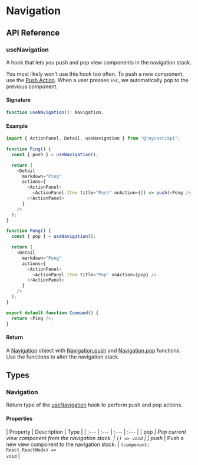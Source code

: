 <!-----------------------------------
 ⚠️⚠️⚠️
 DO NOT UPDATE THIS FILE.
 THIS MARKDOWN FILE HAS BEEN GENERATED FROM https://github.com/raycast/extensions/blob/main/docs/api-reference/user-interface/navigation.md.
 PLEASE UPDATE THAT ONE INSTEAD.
 ⚠️⚠️⚠️
------------------------------------>
# Navigation

## API Reference

### useNavigation

A hook that lets you push and pop view components in the navigation stack.

You most likely won't use this hook too often. To push a new component, use the [Push Action](./actions.md#action.push).
When a user presses `ESC`, we automatically pop to the previous component.

#### Signature

```typescript
function useNavigation(): Navigation;
```

#### Example

```typescript
import { ActionPanel, Detail, useNavigation } from "@raycast/api";

function Ping() {
  const { push } = useNavigation();

  return (
    <Detail
      markdown="Ping"
      actions={
        <ActionPanel>
          <ActionPanel.Item title="Push" onAction={() => push(<Pong />)} />
        </ActionPanel>
      }
    />
  );
}

function Pong() {
  const { pop } = useNavigation();

  return (
    <Detail
      markdown="Pong"
      actions={
        <ActionPanel>
          <ActionPanel.Item title="Pop" onAction={pop} />
        </ActionPanel>
      }
    />
  );
}

export default function Command() {
  return <Ping />;
}
```

#### Return

A [Navigation](#navigation) object with [Navigation.push](#navigation) and [Navigation.pop](#navigation) functions.
Use the functions to alter the navigation stack.

## Types

### Navigation

Return type of the [useNavigation](#usenavigation) hook to perform push and pop actions.

#### Properties

| Property | Description | Type |
| :--- | :--- | :--- | :--- |
| pop<mark style="color:red;">*</mark> | Pop current view component from the navigation stack. | <code>() => void</code> |
| push<mark style="color:red;">*</mark> | Push a new view component to the navigation stack. | <code>(component: React.ReactNode) => void</code> |

